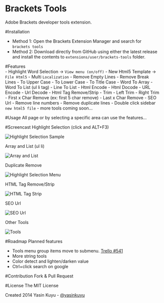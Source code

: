 Brackets Tools
==============
Adobe Brackets developer tools extension.

#Installation
* Method 1: Open the Brackets Extension Manager and search for `brackets tools`
* Method 2: Download directly from GitHub using either the latest release and install the contents to `extensions/user/brackets-tools` folder.

#Features	
	- Highlight Word Selection -> `View menu (on/off)`
	- New Html5 Template -> `File Html5`
    - Multi `Localization`
	- Remove Empty Lines
	- Remove Break Lines
	- To Upper Case
	- To Lower Case
	- To Title Case
    - Word To Array
    - Word To List (ul li tag)
    - Line To List
	- Html Encode
	- Html Docode
	- URL Encode
	- Url Decode
    - Html Tag Remove/Strip
    - Trim 
    - Left Trim
    - Right Trim
    - First x Char Remove (ex: first 5 char remove)
    - Last x Char Remove 
    - SEO Url
	- Remove line numbers
	- Remove duplicate lines
    - Double click sidebar `new html5 file`
	- more tools coming soon...

#Usage
All page or by selecting a specific area can use the features...

#Screencast
Highlight Selection (click and ALT+F3)

![Highlight Selection Sample](http://i57.tinypic.com/vphnr4.gif)

Array and List (ul li)

![Array and List](http://i60.tinypic.com/2f05e0g.jpg)

Duplicate Remove

![Highlight Selection Menu](http://i59.tinypic.com/8xou8h.jpg)

HTML Tag Remove/Strip

![HTML Tag Strip](http://i61.tinypic.com/1ptdvn.gif)

SEO Url

![SEO Url](http://i59.tinypic.com/25k1ukx.gif)

Other Tools

![Tools](http://i60.tinypic.com/21o60lk.png)


#Roadmap
Planned features
* Tools menu group items move to submenu. [Trello #541](https://trello.com/c/EwLGRkYe/541-native-submenus)
* More string tools
* Color detect and lighten/darken value
* Ctrl+click search on google

#Contribution
Fork & Pull Request

#License
The MIT License

Created 2014 Yasin Kuyu - [@yasinkuyu](http://www.twitter.com/yasinkuyu)

